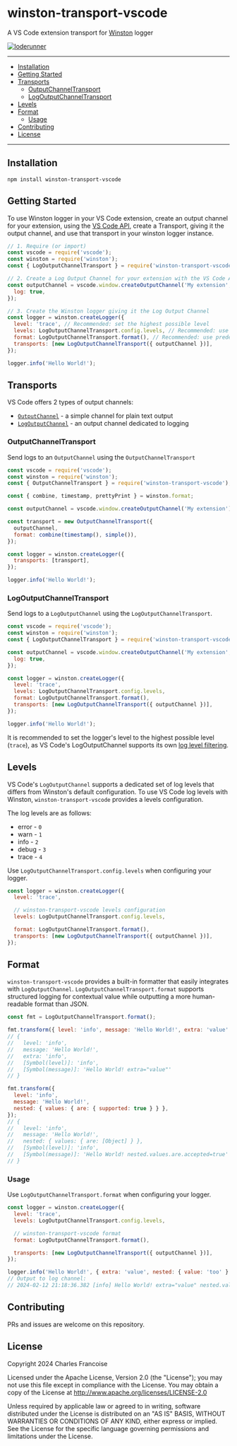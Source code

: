 # winston-transport-vscode

A VS Code extension transport for [Winston](https://github.com/winstonjs/winston) logger

[![loderunner](https://circleci.com/gh/loderunner/winston-transport-vscode.svg?style=shield)](https://app.circleci.com/pipelines/github/loderunner/winston-transport-vscode?branch=main)

---

- [Installation](#installation)
- [Getting Started](#getting-started)
- [Transports](#transports)
  - [OutputChannelTransport](#outputchanneltransport)
  - [LogOutputChannelTransport](#logoutputchanneltransport)
- [Levels](#levels)
- [Format](#format)
  - [Usage](#usage)
- [Contributing](#contributing)
- [License](#license)

---

## Installation

```shell
npm install winston-transport-vscode
```

## Getting Started

To use Winston logger in your VS Code extension, create an output channel for
your extension, using the
[VS Code API](https://code.visualstudio.com/api/references/vscode-api#window.createOutputChannel),
create a Transport, giving it the output channel, and use that transport in your
winston logger instance.

```js
// 1. Require (or import)
const vscode = require('vscode');
const winston = require('winston');
const { LogOutputChannelTransport } = require('winston-transport-vscode');

// 2. Create a Log Output Channel for your extension with the VS Code API
const outputChannel = vscode.window.createOutputChannel('My extension', {
  log: true,
});

// 3. Create the Winston logger giving it the Log Output Channel
const logger = winston.createLogger({
  level: 'trace', // Recommended: set the highest possible level
  levels: LogOutputChannelTransport.config.levels, // Recommended: use predefined VS Code log levels
  format: LogOutputChannelTransport.format(), // Recommended: use predefined format
  transports: [new LogOutputChannelTransport({ outputChannel })],
});

logger.info('Hello World!');
```

## Transports

VS Code offers 2 types of output channels:

- [`OutputChannel`](https://code.visualstudio.com/api/references/vscode-api#OutputChannel) -
  a simple channel for plain text output
- [`LogOutputChannel`](https://code.visualstudio.com/api/references/vscode-api#LogOutputChannel) -
  an output channel dedicated to logging

### OutputChannelTransport

Send logs to an `OutputChannel` using the `OutputChannelTransport`

```js
const vscode = require('vscode');
const winston = require('winston');
const { OutputChannelTransport } = require('winston-transport-vscode');

const { combine, timestamp, prettyPrint } = winston.format;

const outputChannel = vscode.window.createOutputChannel('My extension');

const transport = new OutputChannelTransport({
  outputChannel,
  format: combine(timestamp(), simple()),
});

const logger = winston.createLogger({
  transports: [transport],
});

logger.info('Hello World!');
```

### LogOutputChannelTransport

Send logs to a `LogOutputChannel` using the `LogOutputChannelTransport`.

```js
const vscode = require('vscode');
const winston = require('winston');
const { LogOutputChannelTransport } = require('winston-transport-vscode');

const outputChannel = vscode.window.createOutputChannel('My extension', {
  log: true,
});

const logger = winston.createLogger({
  level: 'trace',
  levels: LogOutputChannelTransport.config.levels,
  format: LogOutputChannelTransport.format(),
  transports: [new LogOutputChannelTransport({ outputChannel })],
});

logger.info('Hello World!');
```

It is recommended to set the logger's level to the highest possible level
(`trace`), as VS Code's LogOutputChannel supports its own [log level filtering](https://code.visualstudio.com/updates/v1_73#_setting-log-level-per-output-channel).

## Levels

VS Code's `LogOutputChannel` supports a dedicated set of log levels that differs
from Winston's default configuration. To use VS Code log levels with Winston,
`winston-transport-vscode` provides a levels configuration.

The log levels are as follows:

- error - `0`
- warn - `1`
- info - `2`
- debug - `3`
- trace - `4`

Use `LogOutputChannelTransport.config.levels` when configuring your logger.

```js
const logger = winston.createLogger({
  level: 'trace',

  // winston-transport-vscode levels configuration
  levels: LogOutputChannelTransport.config.levels,

  format: LogOutputChannelTransport.format(),
  transports: [new LogOutputChannelTransport({ outputChannel })],
});
```

## Format

`winston-transport-vscode` provides a built-in formatter that easily integrates
with `LogOutputChannel`. `LogOutputChannelTransport.format` supports structured
logging for contextual value while outputting a more human-readable format than
JSON.

```js
const fmt = LogOutputChannelTransport.format();

fmt.transform({ level: 'info', message: 'Hello World!', extra: 'value' });
// {
//   level: 'info',
//   message: 'Hello World!',
//   extra: 'info',
//   [Symbol(level)]: 'info',
//   [Symbol(message)]: 'Hello World! extra="value"'
// }

fmt.transform({
  level: 'info',
  message: 'Hello World!',
  nested: { values: { are: { supported: true } } },
});
// {
//   level: 'info',
//   message: 'Hello World!',
//   nested: { values: { are: [Object] } },
//   [Symbol(level)]: 'info',
//   [Symbol(message)]: 'Hello World! nested.values.are.accepted=true'
// }
```

### Usage

Use `LogOutputChannelTransport.format` when configuring your logger.

```js
const logger = winston.createLogger({
  level: 'trace',
  levels: LogOutputChannelTransport.config.levels,

  // winston-transport-vscode format
  format: LogOutputChannelTransport.format(),

  transports: [new LogOutputChannelTransport({ outputChannel })],
});

logger.info('Hello World!', { extra: 'value', nested: { value: 'too' } });
// Output to log channel:
// 2024-02-12 21:18:36.382 [info] Hello World! extra="value" nested.value="too"
```

## Contributing

PRs and issues are welcome on this repository.

## License

Copyright 2024 Charles Francoise

Licensed under the Apache License, Version 2.0 (the "License");
you may not use this file except in compliance with the License.
You may obtain a copy of the License at http://www.apache.org/licenses/LICENSE-2.0

Unless required by applicable law or agreed to in writing, software
distributed under the License is distributed on an "AS IS" BASIS,
WITHOUT WARRANTIES OR CONDITIONS OF ANY KIND, either express or implied.
See the License for the specific language governing permissions and
limitations under the License.

